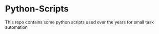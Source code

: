 # Python-Scripts
This repo contains some python scripts used over the years for small task automation
